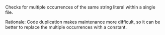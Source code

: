 Checks for multiple occurrences of the same string literal within a
single file.

Rationale: Code duplication makes maintenance more difficult, so it can
be better to replace the multiple occurrences with a constant.